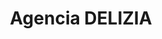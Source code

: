 ---
title: "Agencia DELIZIA"
url: /ciudad-satelite/agencia-delizia-avenida-ciudad-satelite/
shop: lácteos
---